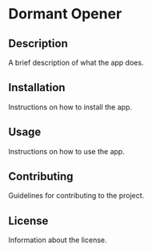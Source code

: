 # Dormant Opener

## Description
A brief description of what the app does.

## Installation
Instructions on how to install the app.

## Usage
Instructions on how to use the app.

## Contributing
Guidelines for contributing to the project.

## License
Information about the license.
